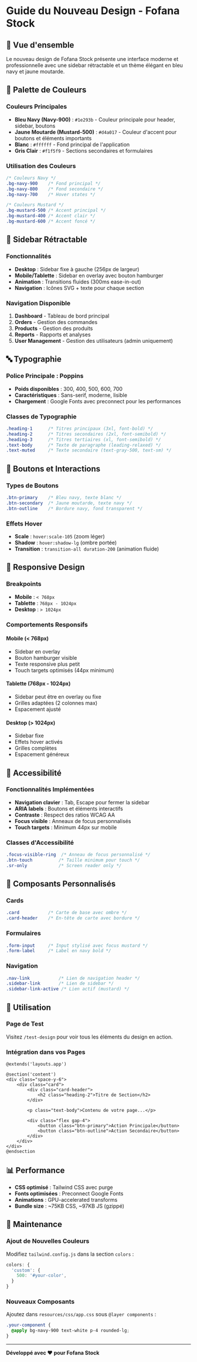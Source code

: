 # Guide du Nouveau Design - Fofana Stock

## 🎨 Vue d'ensemble

Le nouveau design de Fofana Stock présente une interface moderne et professionnelle avec une sidebar rétractable et un thème élégant en bleu navy et jaune moutarde.

## 🌈 Palette de Couleurs

### Couleurs Principales

- **Bleu Navy (Navy-900)** : `#1e293b` - Couleur principale pour header, sidebar, boutons
- **Jaune Moutarde (Mustard-500)** : `#d4a017` - Couleur d'accent pour boutons et éléments importants
- **Blanc** : `#ffffff` - Fond principal de l'application
- **Gris Clair** : `#f1f5f9` - Sections secondaires et formulaires

### Utilisation des Couleurs

```css
/* Couleurs Navy */
.bg-navy-900    /* Fond principal */
.bg-navy-800    /* Fond secondaire */
.bg-navy-700    /* Hover states */

/* Couleurs Mustard */
.bg-mustard-500 /* Accent principal */
.bg-mustard-400 /* Accent clair */
.bg-mustard-600 /* Accent foncé */
```

## 📱 Sidebar Rétractable

### Fonctionnalités

- **Desktop** : Sidebar fixe à gauche (256px de largeur)
- **Mobile/Tablette** : Sidebar en overlay avec bouton hamburger
- **Animation** : Transitions fluides (300ms ease-in-out)
- **Navigation** : Icônes SVG + texte pour chaque section

### Navigation Disponible

1. **Dashboard** - Tableau de bord principal
2. **Orders** - Gestion des commandes
3. **Products** - Gestion des produits
4. **Reports** - Rapports et analyses
5. **User Management** - Gestion des utilisateurs (admin uniquement)

## 🔤 Typographie

### Police Principale : Poppins

- **Poids disponibles** : 300, 400, 500, 600, 700
- **Caractéristiques** : Sans-serif, moderne, lisible
- **Chargement** : Google Fonts avec preconnect pour les performances

### Classes de Typographie

```css
.heading-1      /* Titres principaux (3xl, font-bold) */
.heading-2      /* Titres secondaires (2xl, font-semibold) */
.heading-3      /* Titres tertiaires (xl, font-semibold) */
.text-body      /* Texte de paragraphe (leading-relaxed) */
.text-muted     /* Texte secondaire (text-gray-500, text-sm) */
```

## 🔘 Boutons et Interactions

### Types de Boutons

```css
.btn-primary    /* Bleu navy, texte blanc */
.btn-secondary  /* Jaune moutarde, texte navy */
.btn-outline    /* Bordure navy, fond transparent */
```

### Effets Hover

- **Scale** : `hover:scale-105` (zoom léger)
- **Shadow** : `hover:shadow-lg` (ombre portée)
- **Transition** : `transition-all duration-200` (animation fluide)

## 📐 Responsive Design

### Breakpoints

- **Mobile** : `< 768px`
- **Tablette** : `768px - 1024px`
- **Desktop** : `> 1024px`

### Comportements Responsifs

#### Mobile (< 768px)
- Sidebar en overlay
- Bouton hamburger visible
- Texte responsive plus petit
- Touch targets optimisés (44px minimum)

#### Tablette (768px - 1024px)
- Sidebar peut être en overlay ou fixe
- Grilles adaptées (2 colonnes max)
- Espacement ajusté

#### Desktop (> 1024px)
- Sidebar fixe
- Effets hover activés
- Grilles complètes
- Espacement généreux

## 🎯 Accessibilité

### Fonctionnalités Implémentées

- **Navigation clavier** : Tab, Escape pour fermer la sidebar
- **ARIA labels** : Boutons et éléments interactifs
- **Contraste** : Respect des ratios WCAG AA
- **Focus visible** : Anneaux de focus personnalisés
- **Touch targets** : Minimum 44px sur mobile

### Classes d'Accessibilité

```css
.focus-visible-ring  /* Anneau de focus personnalisé */
.btn-touch          /* Taille minimum pour touch */
.sr-only            /* Screen reader only */
```

## 🔧 Composants Personnalisés

### Cards

```css
.card           /* Carte de base avec ombre */
.card-header    /* En-tête de carte avec bordure */
```

### Formulaires

```css
.form-input     /* Input stylisé avec focus mustard */
.form-label     /* Label en navy bold */
```

### Navigation

```css
.nav-link           /* Lien de navigation header */
.sidebar-link       /* Lien de sidebar */
.sidebar-link-active /* Lien actif (mustard) */
```

## 🚀 Utilisation

### Page de Test

Visitez `/test-design` pour voir tous les éléments du design en action.

### Intégration dans vos Pages

```blade
@extends('layouts.app')

@section('content')
<div class="space-y-6">
    <div class="card">
        <div class="card-header">
            <h2 class="heading-2">Titre de Section</h2>
        </div>
        
        <p class="text-body">Contenu de votre page...</p>
        
        <div class="flex gap-4">
            <button class="btn-primary">Action Principale</button>
            <button class="btn-outline">Action Secondaire</button>
        </div>
    </div>
</div>
@endsection
```

## 📊 Performance

- **CSS optimisé** : Tailwind CSS avec purge
- **Fonts optimisées** : Preconnect Google Fonts
- **Animations** : GPU-accelerated transforms
- **Bundle size** : ~75KB CSS, ~97KB JS (gzippé)

## 🔄 Maintenance

### Ajout de Nouvelles Couleurs

Modifiez `tailwind.config.js` dans la section `colors` :

```javascript
colors: {
  'custom': {
    500: '#your-color',
  }
}
```

### Nouveaux Composants

Ajoutez dans `resources/css/app.css` sous `@layer components` :

```css
.your-component {
  @apply bg-navy-900 text-white p-4 rounded-lg;
}
```

---

**Développé avec ❤️ pour Fofana Stock**
